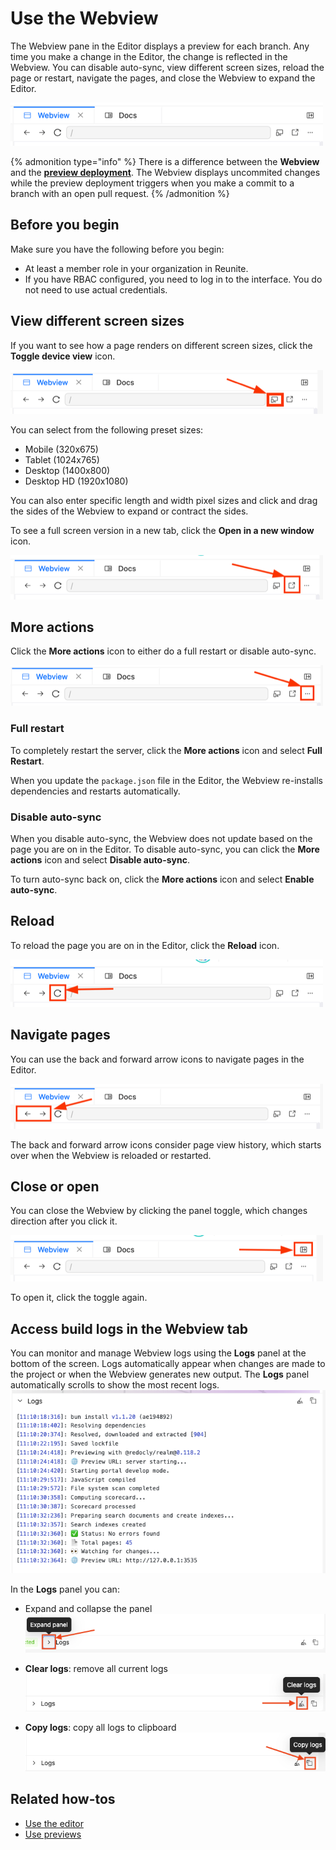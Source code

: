 # Use the Webview

The Webview pane in the Editor displays a preview for each branch.
Any time you make a change in the Editor, the change is reflected in the Webview.
You can disable auto-sync, view different screen sizes, reload the page or restart, navigate the pages, and close the Webview to expand the Editor.

![Webview buttons](./images/webview-buttons.png)

  {% admonition type="info" %}
    There is a difference between the **Webview** and the **[preview deployment](./use-previews.md)**. The Webview displays uncommited changes while the preview deployment triggers when you make a commit to a branch with an open pull request.
  {% /admonition %}

## Before you begin

Make sure you have the following before you begin:

- At least a member role in your organization in Reunite.
- If you have RBAC configured, you need to log in to the interface.
  You do not need to use actual credentials.

## View different screen sizes

If you want to see how a page renders on different screen sizes, click the **Toggle device view** icon.

![Toggle device view icon](./images/webview-mobile.png)

You can select from the following preset sizes:
- Mobile (320x675)
- Tablet (1024x765)
- Desktop (1400x800)
- Desktop HD (1920x1080)

You can also enter specific length and width pixel sizes and click and drag the sides of the Webview to expand or contract the sides.

To see a full screen version in a new tab, click the **Open in a new window** icon.

![Open in a new window icon](./images/webview-open-in-new-window.png)

## More actions

Click the **More actions** icon to either do a full restart or disable auto-sync.

![More actions icon](./images/webview-more-actions.png)

### Full restart

To completely restart the server, click the **More actions** icon and select **Full Restart**.

When you update the `package.json` file in the Editor, the Webview re-installs dependencies and restarts automatically.

### Disable auto-sync

When you disable auto-sync, the Webview does not update based on the page you are on in the Editor.
To disable auto-sync, you can click the **More actions** icon and select **Disable auto-sync**.

To turn auto-sync back on, click the **More actions** icon and select **Enable auto-sync**.

## Reload

To reload the page you are on in the Editor, click the **Reload** icon.

![Reload icon](./images/webview-reload.png)

## Navigate pages

You can use the back and forward arrow icons to navigate pages in the Editor.

![Back and forward icons](./images/webview-back-and-forward.png)

The back and forward arrow icons consider page view history, which starts over when the Webview is reloaded or restarted.

## Close or open

You can close the Webview by clicking the panel toggle, which changes direction after you click it.

![Panel toggle icon](./images/webview-panel-toggle.png)

To open it, click the toggle again.

## Access build logs in the Webview tab

You can monitor and manage Webview logs using the **Logs** panel at the bottom of the screen.
Logs automatically appear when changes are made to the project or when the Webview generates new output.
The **Logs** panel automatically scrolls to show the most recent logs.
![Logs Panel](./images/webview-logs-panel.png)

In the **Logs** panel you can:

- Expand and collapse the panel
![Logs expand button](./images/webview-logs-expand-panel.png)

- **Clear logs**: remove all current logs
![Logs Clear button](./images/webview-logs-clear-button.png)

- **Copy logs**: copy all logs to clipboard
![Copy logs button](./images/webview-logs-copy-button.png)

## Related how-tos

* [Use the editor](./use-editor.md)
* [Use previews](./use-previews.md)